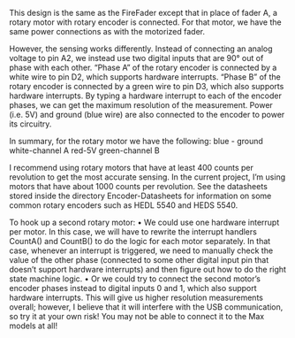 This design is the same as the FireFader except that in place of fader A, a rotary motor with rotary encoder is connected.  For that motor, we have the same power connections as with the motorized fader.

However, the sensing works differently.  Instead of connecting an analog voltage to pin A2, we instead use two digital inputs that are 90° out of phase with each other.  “Phase A” of the rotary encoder is connected by a white wire to pin D2, which supports hardware interrupts.  “Phase B” of the rotary encoder is connected by a green wire to pin D3, which also supports hardware interrupts.  By typing a hardware interrupt to each of the encoder phases, we can get the maximum resolution of the measurement.  Power (i.e. 5V) and ground (blue wire) are also connected to the encoder to power its circuitry.

In summary, for the rotary motor we have the following:
blue - ground
white-channel A
red-5V
green-channel B

I recommend using rotary motors that have at least 400 counts per revolution to get the most accurate sensing.  In the current project, I’m using motors that have about 1000 counts per revolution.  See the datasheets stored inside the directory Encoder-Datasheets for information on some common rotary encoders such as HEDL 5540 and HEDS 5540.



To hook up a second rotary motor:
• We could use one hardware interrupt per motor.  In this case, we will have to rewrite the interrupt handlers CountA() and CountB() to do the logic for each motor separately.  In that case, whenever an interrupt is triggered, we need to manually check the value of the other phase (connected to some other digital input pin that doesn’t support hardware interrupts) and then figure out how to do the right state machine logic.
• Or we could try to connect the second motor’s encoder phases instead to digital inputs 0 and 1, which also support hardware interrupts.  This will give us higher resolution measurements overall; however, I believe that it will interfere with the USB communication, so try it at your own risk!  You may not be able to connect it to the Max models at all!
